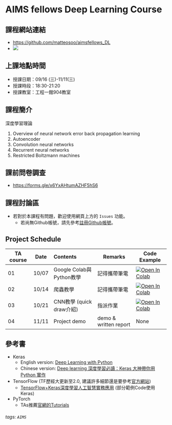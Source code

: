 # AIMS fellows Deep Learning Course

## 課程網站連結
- https://github.com/matteosoo/aimsfellows_DL
- ![](https://i.imgur.com/nlR4hEM.png)


## 上課地點時間
- 授課日期：09/16 (三)-11/11(三)
- 授課時段：18:30-21:20
- 授課教室：工程一館904教室

## 課程簡介
深度學習理論
1.   Overview of neural network error back propagation learning
2.   Autoencoder
3.   Convolution neural networks
4.   Recurrent neural networks
5.   Restricted Boltzmann machines

## 課前問卷調查
- https://forms.gle/x6YxAHtumAZHF5hS6

## 課程討論區
- 若對於本課程有問題，歡迎使用網頁上方的 `Issues` 功能。
    - 若尚無Github帳號，請先參考[註冊Github帳號](https://github.com/join)。

## Project Schedule

| TA course | Date  | Contents                 | Remarks               | Code Example                                                                                                                                                                                   |
| --------- | ----- |:------------------------ | --------------------- | ---------------------------------------------------------------------------------------------------------------------------------------------------------------------------------------------- |
| 01        | 10/07 | Google Colab與Python教學 | 記得攜帶筆電          | [![Open In Colab](https://colab.research.google.com/assets/colab-badge.svg)](https://colab.research.google.com/github/matteosoo/aimsfellows_DL/blob/master/project/AIMS_TA_course01.ipynb)     |
| 02        | 10/14 | 爬蟲教學                 | 記得攜帶筆電          | [![Open In Colab](https://colab.research.google.com/assets/colab-badge.svg)](https://colab.research.google.com/drive/1MnjLd5jrsNfF6VupbiG0pk8SWLAf0Ln2?usp=sharing)                            |
| 03        | 10/21 | CNN教學 (quick draw介紹) | 指派作業              | [![Open In Colab](https://colab.research.google.com/assets/colab-badge.svg)](https://colab.research.google.com/github/zaidalyafeai/zaidalyafeai.github.io/blob/master/sketcher/Sketcher.ipynb) |
| 04        | 11/11 | Project demo             | demo & written report | None                                                                                                                                                                                           |

## 參考書
- Keras
    - English version: [Deep Learning with Python](http://www.eslite.com/product.aspx?pgid=1002150932729571&kw=Deep+Learning+with+Python&pi=0)
    - Chinese version: [Deep learning 深度學習必讀：Keras 大神帶你用 Python 實作](http://www.eslite.com/product.aspx?pgid=1001113882764958&kw=Deep+Learning+with+Python&pi=0)
- TensorFlow (TF歷經大更新至2.0, 建議許多細節還是要參考[官方網站](https://www.tensorflow.org))
    - [TensorFlow+Keras深度學習人工智慧實務應用](https://www.books.com.tw/products/0010754327) (部分範例Code使用Keras)
- PyTorch
    - TAs推薦[官網的Tutorials](https://pytorch.org/tutorials/)

###### tags: `AIMS`


